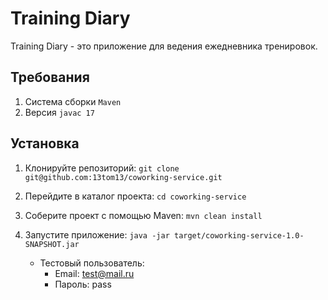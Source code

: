 # Training Diary

Training Diary - это приложение для ведения ежедневника тренировок.

## Требования

1. Система сборки `Maven`
2. Версия `javac 17`

## Установка

1. Клонируйте репозиторий: `git clone git@github.com:13tom13/coworking-service.git`
2. Перейдите в каталог проекта: `cd coworking-service`
3. Соберите проект с помощью Maven: `mvn clean install`
4. Запустите приложение: `java -jar target/coworking-service-1.0-SNAPSHOT.jar`

   - Тестовый пользователь:
      - Email: test@mail.ru
      - Пароль: pass
